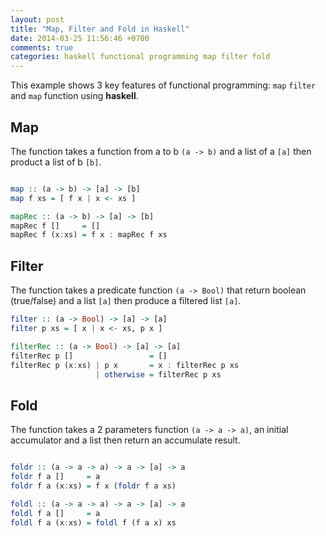 ```yaml
---
layout: post
title: "Map, Filter and Fold in Haskell"
date: 2014-03-25 11:56:46 +0700
comments: true
categories: haskell functional programming map filter fold
---
```


This example shows 3 key features of functional programming: `map` `filter` and `map` function using __haskell__.

Map
-----
The function takes a function from a to b `(a -> b)` and a list of a `[a]` then product a list of b `[b]`.

```haskell

map :: (a -> b) -> [a] -> [b]
map f xs = [ f x | x <- xs ]

mapRec :: (a -> b) -> [a] -> [b]
mapRec f []     = []
mapRec f (x:xs) = f x : mapRec f xs

```


Filter
------
The function takes a predicate function `(a -> Bool)` that return boolean (true/false) and a list `[a]` then produce a filtered list `[a]`.

```haskell
filter :: (a -> Bool) -> [a] -> [a]
filter p xs = [ x | x <- xs, p x ]

filterRec :: (a -> Bool) -> [a] -> [a]
filterRec p []                 = []
filterRec p (x:xs) | p x       = x : filterRec p xs
                   | otherwise = filterRec p xs


```

Fold
-----
The function takes a 2 parameters function `(a -> a -> a)`, an initial accumulator and a list then return an accumulate result.

```haskell

foldr :: (a -> a -> a) -> a -> [a] -> a
foldr f a []     = a
foldr f a (x:xs) = f x (foldr f a xs)

foldl :: (a -> a -> a) -> a -> [a] -> a
foldl f a []     = a
foldl f a (x:xs) = foldl f (f a x) xs

```